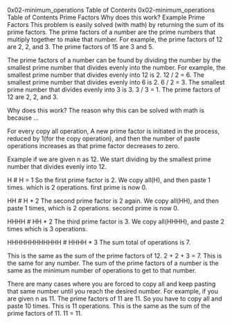 0x02-minimum_operations
Table of Contents
0x02-minimum_operations
Table of Contents
Prime Factors
Why does this work?
Example
Prime Factors
This problem is easily solved (with math) by returning the sum of its prime factors. The prime factors of a number are the prime numbers that multiply together to make that number. For example, the prime factors of 12 are 2, 2, and 3. The prime factors of 15 are 3 and 5.

The prime factors of a number can be found by dividing the number by the smallest prime number that divides evenly into the number. For example, the smallest prime number that divides evenly into 12 is 2. 12 / 2 = 6. The smallest prime number that divides evenly into 6 is 2. 6 / 2 = 3. The smallest prime number that divides evenly into 3 is 3. 3 / 3 = 1. The prime factors of 12 are 2, 2, and 3.

Why does this work?
The reason why this can be solved with math is because ...

For every copy all operation, A new prime factor is initiated in the process, reduced by 1(for the copy operation), and then the number of paste operations increases as that prime factor decreases to zero.

Example
if we are given n as 12. We start dividing by the smallest prime number that divides evenly into 12.

H  # H = 1
So the first prime factor is 2. We copy all(H), and then paste 1 times. which is 2 operations. first prime is now 0.

HH  # H * 2
The second prime factor is 2 again. We copy all(HH), and then paste 1 times, which is 2 operations. second prime is now 0.

HHHH  # HH * 2
The third prime factor is 3. We copy all(HHHH), and paste 2 times which is 3 operations.

HHHHHHHHHHHH  # HHHH * 3
The sum total of operations is 7.

This is the same as the sum of the prime factors of 12. 2 + 2 + 3 = 7. This is the same for any number. The sum of the prime factors of a number is the same as the minimum number of operations to get to that number.

There are many cases where you are forced to copy all and keep pasting that same number until you reach the desired number. For example, if you are given n as 11. The prime factors of 11 are 11. So you have to copy all and paste 10 times. This is 11 operations. This is the same as the sum of the prime factors of 11. 11 = 11.
